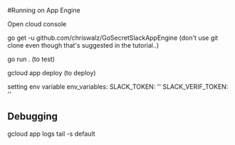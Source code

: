 #Running on App Engine 

Open cloud console 

go get -u github.com/chriswalz/GoSecretSlackAppEngine (don't use git clone even though that's suggested in the tutorial..)

go run . (to test)

gcloud app deploy (to deploy)




setting env variable 
env_variables:
  SLACK_TOKEN: ''
  SLACK_VERIF_TOKEN: ''
  
## Debugging 

gcloud app logs tail -s default